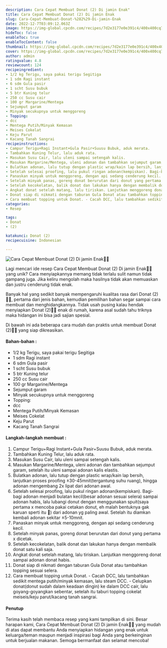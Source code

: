 ```yaml
---
description: Cara Cepat Membuat Donat (2) Di jamin Enak"
title: Cara Cepat Membuat Donat (2) Di jamin Enak
slug: Cara-Cepat-Membuat-Donat-%282%29-Di-jamin-Enak
date: 2022-12-7T03:09:12.063Z
image: https://img-global.cpcdn.com/recipes/7d2e3177e0e391c4/400x400cq70/photo.jpg
hideToc: false
enableToc: true
enableTocContent: false
thumbnail: https://img-global.cpcdn.com/recipes/7d2e3177e0e391c4/400x400cq70/photo.jpg
cover: https://img-global.cpcdn.com/recipes/7d2e3177e0e391c4/400x400cq70/photo.jpg
author: admin
ratingvalue: 4.8
reviewcount: 124
recipeingredient:
- 1/2 kg Terigu, saya pakai terigu Segitiga
- 1 sdm Ragi instant
- 6 sdm Gula pasir
- 1 scht Susu bubuk
- 5 btr Kuning telur
- 250 cc Susu cair
- 100 gr Margarine/Mentega
- Sejumput garam
- Minyak secukupnya untuk menggoreng
- Topping:
- dcc
- Mentega Putih/Minyak Kemasan
- Meises Cokelat
- Keju Parut
- Kacang Tanah Sangrai
recipeinstructions:
- Campur Terigu+Ragi Instant+Gula Pasir+Suusu Bubuk, aduk merata.
- Tambahkan Kuning Telur, lalu aduk rata.
- Masukan Susu Cair, lalu uleni sampai setengah kalis.
- Masukan Margarine/Mentega, uleni adonan dan tambahkan sejumput garam, setelah itu uleni sampai adonan kalis elastis.
- Bulatkan adonan, lalu tutup dengan plastic wrap/kain lap bersih, lanjutkan proses proofing ±30-45mnit(tergantung suhu ruang), hingga adonan mengembang 2x lipat dari adonan awal.
- Setelah selesai proofing, lalu pukul ringan adonan(kempiskan). Bagi-bagi adonan menjadi bulatan kecil(besar adonan sesuai selera) sampai adonan habis, lalu lubangi donut dengan menggunakan spuit(saya pertama x mencoba pakai cetakan donut, eh malah bentuknya gak karuan sperti itu 🤭) dari adonan yg paling awal. Setelah itu diamkan kembali adonan sekitar ±5-10mnit.
- Panaskan minyak untuk menggoreng, dengan api sedang cenderung kecil.
- Setelah minyak panas, goreng donat berurutan dari donut yang pertama x dicetak.
- Setelah kecokelatan, balik donat dan lakukan hanya dengan membalik donat satu kali saja.
- Angkat donat setelah matang, lalu tiriskan. Lanjutkan menggoreng donat sampai adonan donat habis.
- Donat siap di nikmati dengan taburan Gula Donat atau tambahkan topping sesuai selera.
- Cara membuat topping untuk Donat. - Cacah DCC, lalu tambahkan sedikit mentega putih/minyak kemasan, lalu steam DCC. - Celupkan donat(donut sudah dalam keadaan dingin) ke dalam DCC cair, lalu goyang-goyangkan sebentar, setelah itu taburi topping cokelat meiseis/keju parut/kacang tanah sangrai.
categories:
- Resep

tags:
- Donat
- (2)

katakunci: Donat (2)
recipecuisine: Indonesian

---
```


![Cara Cepat Membuat Donat (2) Di jamin Enak👩‍🍳](https://img-global.cpcdn.com/recipes/7d2e3177e0e391c4/400x400cq70/photo.jpg)

Lagi mencari ide resep Cara Cepat Membuat Donat (2) Di jamin Enak👩‍🍳 yang unik? Cara menyiapkannya memang tidak terlalu sulit namun tidak gampang juga. Jika keliru mengolah maka hasilnya tidak akan memuaskan dan justru cenderung tidak enak.

Banyak hal yang sedikit banyak mempengaruhi kualitas rasa dari Donat (2)👩‍🍳, pertama dari jenis bahan, kemudian pemilihan bahan segar sampai cara membuat dan menghidangkannya. Tidak usah pusing kalau hendak menyiapkan Donat (2)👩‍🍳 enak di rumah, karena asal sudah tahu triknya maka hidangan ini bisa jadi sajian spesial.

Di bawah ini ada beberapa cara mudah dan praktis untuk membuat Donat (2)👩‍🍳 yang siap dikreasikan.

<!--inarticleads1-->

#### Bahan-bahan :

- 1/2 kg Terigu, saya pakai terigu Segitiga
- 1 sdm Ragi instant
- 6 sdm Gula pasir
- 1 scht Susu bubuk
- 5 btr Kuning telur
- 250 cc Susu cair
- 100 gr Margarine/Mentega
- Sejumput garam
- Minyak secukupnya untuk menggoreng
- Topping:
- dcc
- Mentega Putih/Minyak Kemasan
- Meises Cokelat
- Keju Parut
- Kacang Tanah Sangrai

<!--inarticleads2-->

#### Langkah-langkah membuat :

1. Campur Terigu+Ragi Instant+Gula Pasir+Suusu Bubuk, aduk merata.
1. Tambahkan Kuning Telur, lalu aduk rata.
1. Masukan Susu Cair, lalu uleni sampai setengah kalis.
1. Masukan Margarine/Mentega, uleni adonan dan tambahkan sejumput garam, setelah itu uleni sampai adonan kalis elastis.
1. Bulatkan adonan, lalu tutup dengan plastic wrap/kain lap bersih, lanjutkan proses proofing ±30-45mnit(tergantung suhu ruang), hingga adonan mengembang 2x lipat dari adonan awal.
1. Setelah selesai proofing, lalu pukul ringan adonan(kempiskan). Bagi-bagi adonan menjadi bulatan kecil(besar adonan sesuai selera) sampai adonan habis, lalu lubangi donut dengan menggunakan spuit(saya pertama x mencoba pakai cetakan donut, eh malah bentuknya gak karuan sperti itu 🤭) dari adonan yg paling awal. Setelah itu diamkan kembali adonan sekitar ±5-10mnit.
1. Panaskan minyak untuk menggoreng, dengan api sedang cenderung kecil.
1. Setelah minyak panas, goreng donat berurutan dari donut yang pertama x dicetak.
1. Setelah kecokelatan, balik donat dan lakukan hanya dengan membalik donat satu kali saja.
1. Angkat donat setelah matang, lalu tiriskan. Lanjutkan menggoreng donat sampai adonan donat habis.
1. Donat siap di nikmati dengan taburan Gula Donat atau tambahkan topping sesuai selera.
1. Cara membuat topping untuk Donat. - Cacah DCC, lalu tambahkan sedikit mentega putih/minyak kemasan, lalu steam DCC. - Celupkan donat(donut sudah dalam keadaan dingin) ke dalam DCC cair, lalu goyang-goyangkan sebentar, setelah itu taburi topping cokelat meiseis/keju parut/kacang tanah sangrai.

#### Penutup

Terima kasih telah membaca resep yang kami tampilkan di sini. Besar harapan kami, Cara Cepat Membuat Donat (2) Di jamin Enak👩‍🍳 yang mudah di atas dapat membantu Anda menyiapkan hidangan yang enak untuk keluarga/teman maupun menjadi inspirasi bagi Anda yang berkeinginan untuk berjualan makanan. Semoga bermanfaat dan selamat mencoba!